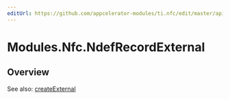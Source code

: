 ```yaml
---
editUrl: https://github.com/appcelerator-modules/ti.nfc/edit/master/apidoc/NdefRecord.yml
---
```

# Modules.Nfc.NdefRecordExternal

<TypeHeader/>

## Overview

See also:
[createExternal](http://developer.android.com/reference/android/nfc/NdefRecord.html#createExternal(java.lang.String,%20java.lang.String,%20byte[]))

<ApiDocs/>
